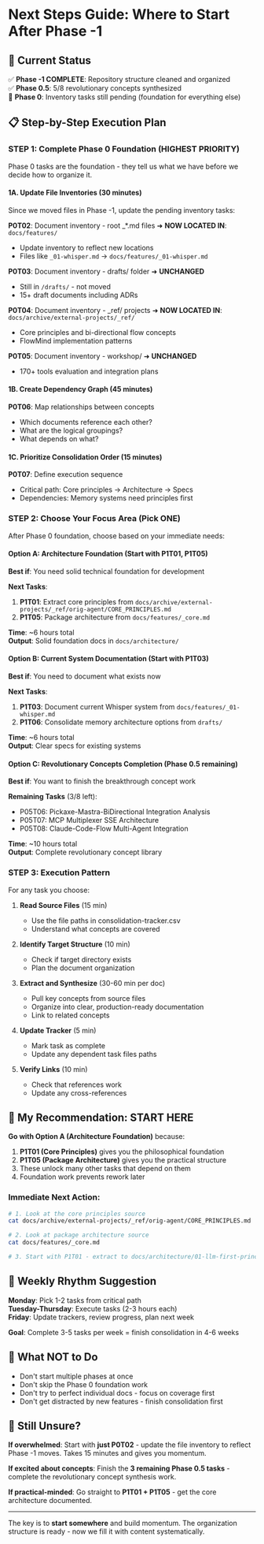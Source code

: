 # Next Steps Guide: Where to Start After Phase -1

## 🎯 Current Status

✅ **Phase -1 COMPLETE**: Repository structure cleaned and organized  
✅ **Phase 0.5**: 5/8 revolutionary concepts synthesized  
🔄 **Phase 0**: Inventory tasks still pending (foundation for everything else)  

## 📋 Step-by-Step Execution Plan

### **STEP 1: Complete Phase 0 Foundation (HIGHEST PRIORITY)**

Phase 0 tasks are the foundation - they tell us what we have before we decide how to organize it.

#### 1A. Update File Inventories (30 minutes)
Since we moved files in Phase -1, update the pending inventory tasks:

**P0T02**: Document inventory - root _*.md files ➜ **NOW LOCATED IN**: `docs/features/`
- Update inventory to reflect new locations
- Files like `_01-whisper.md` → `docs/features/_01-whisper.md`

**P0T03**: Document inventory - drafts/ folder ➜ **UNCHANGED**
- Still in `/drafts/` - not moved
- 15+ draft documents including ADRs

**P0T04**: Document inventory - _ref/ projects ➜ **NOW LOCATED IN**: `docs/archive/external-projects/_ref/`
- Core principles and bi-directional flow concepts
- FlowMind implementation patterns

**P0T05**: Document inventory - workshop/ ➜ **UNCHANGED**
- 170+ tools evaluation and integration plans

#### 1B. Create Dependency Graph (45 minutes)
**P0T06**: Map relationships between concepts
- Which documents reference each other?
- What are the logical groupings?
- What depends on what?

#### 1C. Prioritize Consolidation Order (15 minutes)
**P0T07**: Define execution sequence
- Critical path: Core principles → Architecture → Specs
- Dependencies: Memory systems need principles first

### **STEP 2: Choose Your Focus Area (Pick ONE)**

After Phase 0 foundation, choose based on your immediate needs:

#### Option A: **Architecture Foundation** (Start with P1T01, P1T05)
**Best if**: You need solid technical foundation for development

**Next Tasks**:
1. **P1T01**: Extract core principles from `docs/archive/external-projects/_ref/orig-agent/CORE_PRINCIPLES.md`
2. **P1T05**: Package architecture from `docs/features/_core.md`

**Time**: ~6 hours total  
**Output**: Solid foundation docs in `docs/architecture/`

#### Option B: **Current System Documentation** (Start with P1T03)
**Best if**: You need to document what exists now

**Next Tasks**:
1. **P1T03**: Document current Whisper system from `docs/features/_01-whisper.md`
2. **P1T06**: Consolidate memory architecture options from `drafts/`

**Time**: ~6 hours total  
**Output**: Clear specs for existing systems

#### Option C: **Revolutionary Concepts Completion** (Phase 0.5 remaining)
**Best if**: You want to finish the breakthrough concept work

**Remaining Tasks** (3/8 left):
- P05T06: Pickaxe-Mastra-BiDirectional Integration Analysis
- P05T07: MCP Multiplexer SSE Architecture  
- P05T08: Claude-Code-Flow Multi-Agent Integration

**Time**: ~10 hours total  
**Output**: Complete revolutionary concept library

### **STEP 3: Execution Pattern**

For any task you choose:

1. **Read Source Files** (15 min)
   - Use the file paths in consolidation-tracker.csv
   - Understand what concepts are covered

2. **Identify Target Structure** (10 min)
   - Check if target directory exists
   - Plan the document organization

3. **Extract and Synthesize** (30-60 min per doc)
   - Pull key concepts from source files
   - Organize into clear, production-ready documentation
   - Link to related concepts

4. **Update Tracker** (5 min)
   - Mark task as complete
   - Update any dependent task files paths

5. **Verify Links** (10 min)
   - Check that references work
   - Update any cross-references

## 🎯 My Recommendation: START HERE

**Go with Option A (Architecture Foundation)** because:

1. **P1T01 (Core Principles)** gives you the philosophical foundation
2. **P1T05 (Package Architecture)** gives you the practical structure  
3. These unlock many other tasks that depend on them
4. Foundation work prevents rework later

### Immediate Next Action:
```bash
# 1. Look at the core principles source
cat docs/archive/external-projects/_ref/orig-agent/CORE_PRINCIPLES.md

# 2. Look at package architecture source  
cat docs/features/_core.md

# 3. Start with P1T01 - extract to docs/architecture/01-llm-first-principles.md
```

## 🔄 Weekly Rhythm Suggestion

**Monday**: Pick 1-2 tasks from critical path  
**Tuesday-Thursday**: Execute tasks (2-3 hours each)  
**Friday**: Update trackers, review progress, plan next week  

**Goal**: Complete 3-5 tasks per week = finish consolidation in 4-6 weeks

## 🚫 What NOT to Do

- Don't start multiple phases at once
- Don't skip the Phase 0 foundation work
- Don't try to perfect individual docs - focus on coverage first
- Don't get distracted by new features - finish consolidation first

## 🤔 Still Unsure?

**If overwhelmed**: Start with **just P0T02** - update the file inventory to reflect Phase -1 moves. Takes 15 minutes and gives you momentum.

**If excited about concepts**: Finish the **3 remaining Phase 0.5 tasks** - complete the revolutionary concept synthesis work.

**If practical-minded**: Go straight to **P1T01 + P1T05** - get the core architecture documented.

---

The key is to **start somewhere** and build momentum. The organization structure is ready - now we fill it with content systematically.